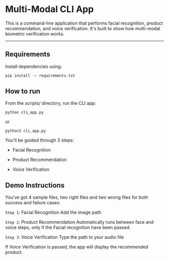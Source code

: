 # Multi-Modal CLI App

This is a command-line application that performs facial recognition, product recommendation, and voice verification. It's built to show how multi-modal biometric verification works.

---

## Requirements

Install dependencies using:

```bash
pip install -r requirements.txt
```

## How to run
From the scripts/ directory, run the CLI app:
```
python cli_app.py
```
or 
``` 
python3 cli_app.py
```
You'll be guided through 3 steps:

- Facial Recognition

- Product Recommendation

- Voice Verification

## Demo Instructions
You’ve got 4 sample files, two right files and two wrong files for both success and failure cases:

`Step 1`: Facial Recognition
Add the image path

`Step 2`: Product Recommendation
Automatically runs between face and voice steps, only if the Facial recognition have been passed. 

`Step 3`: Voice Verification
Type the path to your audio file

If Voice Verification is passed, the app will display the recommended product.
